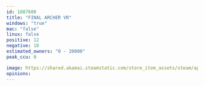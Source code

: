 ```yaml
---
id: 1087600
title: "FINAL ARCHER VR"
windows: "true"
mac: "false"
linux: false
positive: 12
negative: 10
estimated_owners: "0 - 20000"
peak_ccu: 0

image: https://shared.akamai.steamstatic.com/store_item_assets/steam/apps/1087600/header.jpg?t=1567733396
opinions:
---
```

